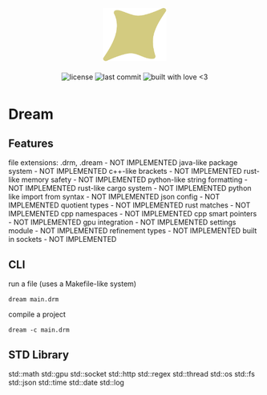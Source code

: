 <p align="center">
  <img alt="dream logo" src="assets/dream_logo.svg" style="width: 25%">   
</p>

<p align="center" style="height: 32px">
  <img align="middle" alt="license" src="https://img.shields.io/github/license/SwampPear/dream.svg">
  <img align="middle" alt="last commit" src="https://img.shields.io/github/last-commit/SwampPear/dream.svg">
  <img align="middle" style="height: 21px" alt="built with love <3" src="http://ForTheBadge.com/images/badges/built-with-love.svg">
</p>

# Dream

## Features

file extensions: .drm, .dream - NOT IMPLEMENTED
java-like package system - NOT IMPLEMENTED
c++-like brackets - NOT IMPLEMENTED
rust-like memory safety - NOT IMPLEMENTED
python-like string formatting - NOT IMPLEMENTED
rust-like cargo system - NOT IMPLEMENTED
python like import from syntax - NOT IMPLEMENTED
json config - NOT IMPLEMENTED
quotient types - NOT IMPLEMENTED
rust matches - NOT IMPLEMENTED
cpp namespaces - NOT IMPLEMENTED
cpp smart pointers - NOT IMPLEMENTED
gpu integration - NOT IMPLEMENTED
settings module - NOT IMPLEMENTED
refinement types - NOT IMPLEMENTED
built in sockets - NOT IMPLEMENTED

## CLI
run a file (uses a Makefile-like system)
```
dream main.drm
```

compile a project
```
dream -c main.drm
```

## STD Library

std::math
std::gpu
std::socket
std::http
std::regex
std::thread
std::os
std::fs
std::json
std::time
std::date
std::log

